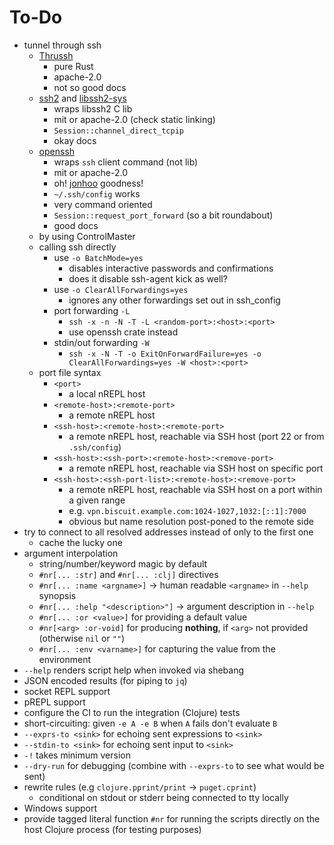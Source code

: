 # To-Do

- tunnel through ssh
  - [Thrussh](https://crates.io/crates/thrussh)
    - pure Rust
    - apache-2.0
    - not so good docs
  - [ssh2](https://crates.io/crates/ssh2) and [libssh2-sys](https://crates.io/crates/libssh2-sys)
    - wraps libssh2 C lib
    - mit or apache-2.0 (check static linking)
    - `Session::channel_direct_tcpip`
    - okay docs
  - [openssh](https://crates.io/crates/openssh)
    - wraps `ssh` client command (not lib)
    - mit or apache-2.0
    - oh! [jonhoo](https://github.com/jonhoo) goodness!
    - `~/.ssh/config` works
    - very command oriented
    - `Session::request_port_forward` (so a bit roundabout)
    - good docs
  - by using ControlMaster
  - calling ssh directly
    - use `-o BatchMode=yes`
      - disables interactive passwords and confirmations
      - does it disable ssh-agent kick as well?
    - use `-o ClearAllForwardings=yes`
      - ignores any other forwardings set out in ssh_config
    - port forwarding `-L`
      - `ssh -x -n -N -T -L <random-port>:<host>:<port>`
      - use openssh crate instead
    - stdin/out forwarding `-W`
      - `ssh -x -N -T -o ExitOnForwardFailure=yes -o ClearAllForwardings=yes -W <host>:<port>`
  - port file syntax
    - `<port>`
      - a local nREPL host
    - `<remote-host>:<remote-port>`
      - a remote nREPL host
    - `<ssh-host>:<remote-host>:<remote-port>`
      - a remote nREPL host, reachable via SSH host (port 22 or from `.ssh/config`)
    - `<ssh-host>:<ssh-port>:<remote-host>:<remove-port>`
      - a remote nREPL host, reachable via SSH host on specific port
    - `<ssh-host>:<ssh-port-list>:<remote-host>:<remove-port>`
      - a remote nREPL host, reachable via SSH host on a port within a given range
      - e.g. `vpn.biscuit.example.com:1024-1027,1032:[::1]:7000`
      - obvious but name resolution post-poned to the remote side
- try to connect to all resolved addresses instead of only to the first one
  - cache the lucky one
- argument interpolation
  - string/number/keyword magic by default
  - `#nr[... :str]` and `#nr[... :clj]` directives
  - `#nr[... :name <argname>]` → human readable `<argname>` in `--help` synopsis
  - `#nr[... :help "<description>"]` → argument description in `--help`
  - `#nr[... :or <value>]` for providing a default value
  - `#nr[<arg> :or-void]` for producing **nothing**, if `<arg>` not provided (otherwise `nil` or `""`)
  - `#nr[... :env <varname>]` for capturing the value from the environment
- `--help` renders script help when invoked via shebang
- JSON encoded results (for piping to `jq`)
- socket REPL support
- pREPL support
- configure the CI to run the integration (Clojure) tests
- short-circuiting: given `-e A -e B` when `A` fails don't evaluate `B`
- `--exprs-to <sink>` for echoing sent expressions to `<sink>`
- `--stdin-to <sink>` for echoing sent input to `<sink>`
- `-!` takes minimum version
- `--dry-run` for debugging (combine with `--exprs-to` to see what would be sent)
- rewrite rules (e.g `clojure.pprint/print` → `puget.cprint`)
  - conditional on stdout or stderr being connected to tty locally
- Windows support
- provide tagged literal function `#nr` for running the scripts directly on the host Clojure process (for testing purposes)
